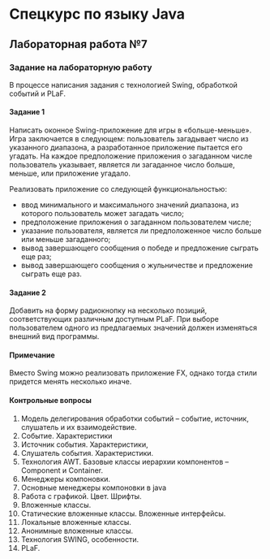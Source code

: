 # Спецкурс по языку Java
## Лабораторная работа №7
### Задание на лабораторную работу

В процессе написания задания с технологией Swing, обработкой событий и PLaF.

#### Задание 1
Написать оконное Swing-приложение для игры в «больше-меньше». Игра заключается в следующем: пользователь загадывает число из указанного диапазона, а разработанное приложение пытается его угадать. На каждое предположение приложения о загаданном числе пользователь указывает, является ли загаданное число больше, меньше, или приложение угадало.

Реализовать приложение со следующей функциональностью:

- ввод минимального и максимального значений диапазона, из которого пользователь может загадать число;
- предположение приложения о загаданном пользователем числе;
- указание пользователя, является ли предположенное число больше или меньше загаданного;
- вывод завершающего сообщения о победе и предложение сыграть еще раз;
- вывод завершающего сообщения о жульничестве и предложение сыграть еще раз.

#### Задание 2
Добавить на форму радиокнопку на несколько позиций, соответствующих различным доступным PLaF. При выборе пользователем одного из предлагаемых значений должен изменяться внешний вид программы.

#### Примечание
Вместо Swing можно реализовать приложение FX, однако тогда стили придется менять несколько иначе.

#### Контрольные вопросы
1. Модель делегирования обработки событий – событие, источник, слушатель и их взаимодействие.
2. Событие. Характеристики
3. Источник события. Характеристики,
4. Слушатель события. Характеристики.
5. Технология AWT. Базовые классы иерархии компонентов – Component и Container.
6. Менеджеры компоновки.
7. Основные менеджеры компоновки в java
8. Работа с графикой. Цвет. Шрифты.
9. Вложенные классы.
10. Статические вложенные классы. Вложенные интерфейсы.
11. Локальные вложенные классы.
12. Анонимные вложенные классы.
13. Технология SWING, особенности.
14. PLaF.

